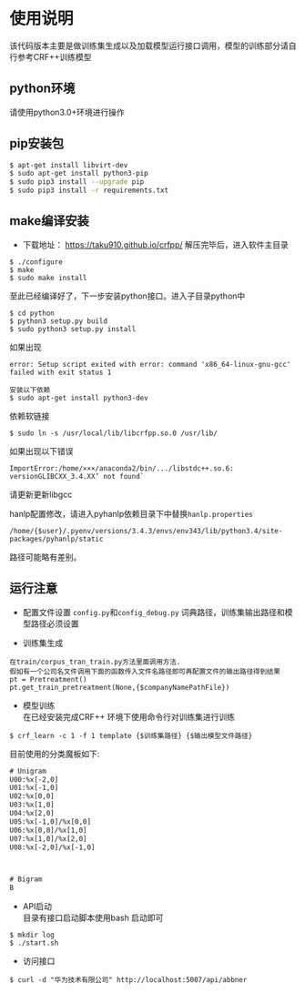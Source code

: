 # 使用说明 
 
该代码版本主要是做训练集生成以及加载模型运行接口调用，模型的训练部分请自行参考CRF++训练模型

## python环境
请使用python3.0+环境进行操作
## pip安装包
```bash
$ apt-get install libvirt-dev
$ sudo apt-get install python3-pip
$ sudo pip3 install --upgrade pip
$ sudo pip3 install -r requirements.txt

```

## make编译安装
*  下载地址： https://taku910.github.io/crfpp/
解压完毕后，进入软件主目录
```
$ ./configure
$ make
$ sudo make install
```
至此已经编译好了，下一步安装python接口。进入子目录python中
```
$ cd python
$ python3 setup.py build
$ sudo python3 setup.py install
```

如果出现
```
error: Setup script exited with error: command 'x86_64-linux-gnu-gcc' failed with exit status 1
```
````
安装以下依赖
$ sudo apt-get install python3-dev
````
依赖软链接
```
$ sudo ln -s /usr/local/lib/libcrfpp.so.0 /usr/lib/
```

如果出现以下错误
```
ImportError:/home/×××/anaconda2/bin/.../libstdc++.so.6: versionGLIBCXX_3.4.XX’ not found`

```
请更新更新libgcc

hanlp配置修改，请进入pyhanlp依赖目录下中替换`hanlp.properties`
```
/home/{$user}/.pyenv/versions/3.4.3/envs/env343/lib/python3.4/site-packages/pyhanlp/static
```
路径可能略有差别。

## 运行注意


* 配置文件设置
`config.py`和`config_debug.py`
词典路径，训练集输出路径和模型路径必须设置

* 训练集生成
```
在train/corpus_tran_train.py方法里面调用方法.
假如有一个公司名文件调用下面的函数传入文件名路径即可再配置文件的输出路径得到结果
pt = Pretreatment()
pt.get_train_pretreatment(None,{$companyNamePathFile})
```

* 模型训练
<br>在已经安装完成CRF++ 环境下使用命令行对训练集进行训练<br>
```
$ crf_learn -c 1 -f 1 template {$训练集路径} {$输出模型文件路径}
```
[N]:template是训练时生成特征函数的特征模板，根据自身需求制定。
目前使用的分类魔板如下:
```txt
# Unigram
U00:%x[-2,0]
U01:%x[-1,0]
U02:%x[0,0]
U03:%x[1,0]
U04:%x[2,0]
U05:%x[-1,0]/%x[0,0]
U06:%x[0,0]/%x[1,0]
U07:%x[1,0]/%x[2,0]
U08:%x[-2,0]/%x[-1,0]



# Bigram
B
```
* API启动
<br>目录有接口启动脚本使用bash 启动即可
```
$ mkdir log
$ ./start.sh
```
* 访问接口
```
$ curl -d "华为技术有限公司" http://localhost:5007/api/abbner
```

